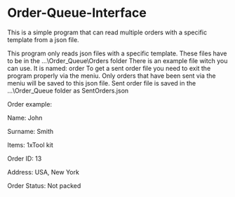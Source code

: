 # Order-Queue-Interface
This is a simple program that can read multiple orders with a specific template from a json file.

This program only reads json files with a specific template. These files have to be in the ...\Order_Queue\Orders folder
There is an example file witch you can use. It is named: order
To get a sent order file you need to exit the program properly via the meniu. Only orders that have been sent via the meniu will be saved to this json file. Sent order file is saved in the ...\Order_Queue folder as SentOrders.json

Order example:

  Name: John
  
  Surname: Smith
  
  Items: 1xTool kit
  
  Order ID: 13
  
  Address: USA, New York
  
  Order Status: Not packed
  
